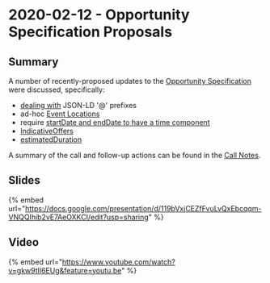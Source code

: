 # 2020-02-12 - Opportunity Specification Proposals

## Summary

A number of recently-proposed updates to the [Opportunity Specification ](https://www.openactive.io/modelling-opportunity-data/)were discussed, specifically:

* [dealing with](https://github.com/openactive/modelling-opportunity-data/issues/219) JSON-LD '@' prefixes
* ad-hoc [Event Locations](https://github.com/openactive/modelling-opportunity-data/issues/209)
* require [startDate and endDate to have a time component](https://github.com/openactive/modelling-opportunity-data/issues/208)
* [IndicativeOffers](https://github.com/openactive/modelling-opportunity-data/issues/207)
* [estimatedDuration](https://github.com/openactive/modelling-opportunity-data/issues/201)

 A summary of the call and follow-up actions can be found in the [Call Notes](https://docs.google.com/document/d/1-MKuP8asU35G0NXNLICu12q0mUwjTQCAWLilz50zY_M/edit?usp=sharing).

## Slides

{% embed url="https://docs.google.com/presentation/d/119bVxjCEZfFvuLvQxEbcqqm-VNQQIhib2vE7AeOXKCI/edit?usp=sharing" %}

## Video

{% embed url="https://www.youtube.com/watch?v=gkw9tlI6EUg&feature=youtu.be" %}



